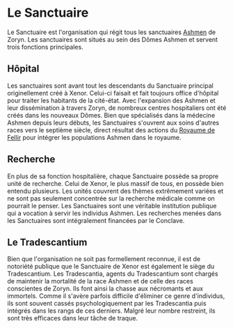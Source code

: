 # Le Sanctuaire

Le Sanctuaire est l'organisation qui régit tous les sanctuaires [Ashmen](Ashmen.md) de Zoryn. Les sanctuaires sont situés au sein des Dômes Ashmen et servent trois fonctions principales.

## Hôpital

Les sanctuaires sont avant tout les descendants du Sanctuaire principal originellement créé à Xenor. Celui-ci faisait et fait toujours office d'hôpital pour traiter les habitants de la cité-état. Avec l'expansion des Ashmen et leur dissémination à travers Zoryn, de nombreux centres hospitaliers ont été créés dans les nouveaux Dômes. Bien que spécialisés dans la médecine Ashmen depuis leurs débuts, les Sanctuaires s'ouvrent aux soins d'autres races vers le septième siècle, direct résultat des actions du [Royaume de Fellir](../../Histoire/Fellir.md) pour intégrer les populations Ashmen dans le royaume.

## Recherche

En plus de sa fonction hospitalière, chaque Sanctuaire possède sa propre unité de recherche. Celui de Xenor, le plus massif de tous, en possède bien entendu plusieurs. Les unités couvrent des thèmes extrêmement variées et ne sont pas seulement concentrée sur la recherche médicale comme on pourrait le penser. Les Sanctuaires sont une véritable institution publique qui a vocation à servir les individus Ashmen. Les recherches menées dans les Sanctuaires sont intégralement financées par le Conclave.

## Le Tradescantium

Bien que l'organisation ne soit pas formellement reconnue, il est de notoriété publique que le Sanctuaire de Xenor est également le siège du Tradescantium. Les Tradescantia, agents du Tradescantium sont chargés de maintenir la mortalité de la race Ashmen et de celle des races conscientes de Zoryn. Ils font ainsi la chasse aux nécromants et aux immortels. Comme il s'avère parfois difficile d'éliminer ce genre d'individus, ils sont souvent cassés psychologiquement par les Tradescantia puis intégrés dans les rangs de ces derniers. Malgré leur nombre restreint, ils sont très efficaces dans leur tâche de traque.

